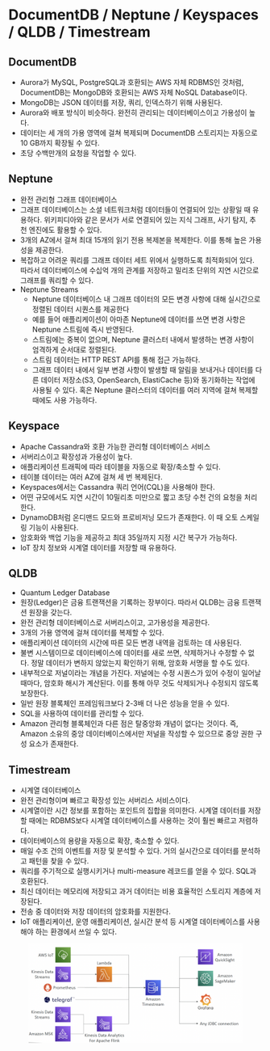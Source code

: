 # DocumentDB / Neptune / Keyspaces / QLDB / Timestream

## DocumentDB

* Aurora가 MySQL, PostgreSQL과 호환되는 AWS 자체 RDBMS인 것처럼, DocumentDB는 MongoDB와 호환되는 AWS 자체 NoSQL Database이다.
* MongoDB는 JSON 데이터를 저장, 쿼리, 인덱스하기 위해 사용된다.
* Aurora와 배포 방식이 비슷하다. 완전히 관리되는 데이터베이스이고 가용성이 높다.
* 데이터는 세 개의 가용 영역에 걸쳐 복제되며 DocumentDB 스토리지는 자동으로 10 GB까지 확장될 수 있다.
* 초당 수백만개의 요청을 작업할 수 있다.

## Neptune

* 완전 관리형 그래프 데이터베이스
* 그래프 데이터베이스는 소셜 네트워크처럼 데이터들이 연결되어 있는 상황일 때 유용하다. 위키피디아와 같은 문서가 서로 연결되어 있는 지식 그래프, 사기 탐지, 추천 엔진에도 활용할 수 있다.
* 3개의 AZ에서 걸쳐 최대 15개의 읽기 전용 복제본을 복제한다. 이를 통해 높은 가용성을 제공한다.
* 복잡하고 어려운 쿼리를 그래프 데이터 세트 위에서 실행하도록 최적화되어 있다. 따라서 데이터베이스에 수십억 개의 관계를 저장하고 밀리초 단위의 지연 시간으로 그래프를 쿼리할 수 있다.
* Neptune Streams
  * Neptune 데이터베이스 내 그래프 데이터의 모든 변경 사항에 대해 실시간으로 정렬된 데이터 시퀀스를 제공한다
  * 예를 들어 애플리케이션이 아마존 Neptune에 데이터를 쓰면 변경 사항은 Neptune 스트림에 즉시 반영된다.
  * 스트림에는 중복이 없으며, Neptune 클러스터 내에서 발생하는 변경 사항이 엄격하게 순서대로 정렬된다.
  * 스트림 데이터는 HTTP REST API를 통해 접근 가능하다.
  * 그래프 데이터 내에서 일부 변경 사항이 발생할 때 알림을 보내거나 데이터를 다른 데이터 저장소(S3, OpenSearch, ElastiCache 등)와 동기화하는 작업에 사용될 수 있다. 혹은 Neptune 클러스터의 데이터를 여러 지역에 걸쳐 복제할 때에도 사용 가능하다.

## Keyspace

* Apache Cassandra와 호환 가능한 관리형 데이터베이스 서비스
* 서버리스이고 확장성과 가용성이 높다.
* 애플리케이션 트래픽에 따라 테이블을 자동으로 확장/축소할 수 있다.
* 테이블 데이터는 여러 AZ에 걸쳐 세 번 복제된다.
* Keyspaces에서는 Cassandra 쿼리 언어(CQL)을 사용해야 한다.
* 어떤 규모에서도 지연 시간이 10밀리초 미만으로 짧고 초당 수천 건의 요청을 처리한다.
* DynamoDB처럼 온디맨드 모드와 프로비저닝 모드가 존재한다. 이 때 오토 스케일링 기능이 사용된다.
* 암호화와 백업 기능을 제공하고 최대 35일까지 지정 시간 복구가 가능하다.
* IoT 장치 정보와 시계열 데이터를 저장할 때 유용하다.

## QLDB

* Quantum Ledger Database
* 원장(Ledger)은 금융 트랜잭션을 기록하는 장부이다. 따라서 QLDB는 금융 트랜잭션 원장을 갖는다.
* 완전 관리형 데이터베이스로 서버리스이고, 고가용성을 제공한다.
* &#x20;3개의 가용 영역에 걸쳐 데이터를 복제할 수 있다.
* 애플리케이션 데이터의 시간에 따른 모든 변경 내역을 검토하는 데 사용된다.
* 불변 시스템이므로 데이터베이스에 데이터를 새로 쓰면, 삭제하거나 수정할 수 없다. 정말 데이터가 변하지 않았는지 확인하기 위해, 암호화 서명을 할 수도 있다.
* 내부적으로 저널이라는 개념을 가진다. 저널에는 수정 시퀀스가 있어 수정이 일어날 때마다, 암호화 해시가 계산된다. 이를 통해 아무 것도 삭제되거나 수정되지 않도록 보장한다.
* 일반 원장 블록체인 프레임워크보다 2-3배 더 나은 성능을 얻을 수 있다.
* SQL을 사용하여 데이터를 관리할 수 있다.
* Amazon 관리형 블록체인과 다른 점은 탈중앙화 개념이 없다는 것이다. 즉, Amazon 소유의 중앙 데이터베이스에서만 저널을 작성할 수 있으므로 중앙 권한 구성 요소가 존재한다.

## Timestream

* 시계열 데이터베이스
* 완전 관리형이며 빠르고 확장성 있는 서버리스 서비스이다.
* 시계열이란 시간 정보를 포함하는 포인트의 집합을 의미한다. 시계열 데이터를 저장할 때에는 RDBMS보다 시계열 데이터베이스를 사용하는 것이 훨씬 빠르고 저렴하다.
* 데이터베이스의 용량을 자동으로 확장, 축소할 수 있다.
* 매일 수조 건의 이벤트를 저장 및 분석할 수 있다. 거의 실시간으로 데이터를 분석하고 패턴을 찾을 수 있다.
* 쿼리를 주기적으로 실행시키거나 multi-measure 레코드를 얻을 수 있다. SQL과 호환된다.
* 최신 데이터는 메모리에 저장되고 과거 데이터는 비용 효율적인 스토리지 계층에 저장된다.
* 전송 중 데이터와 저장 데이터의 암호화를 지원한다.
* IoT 애플리케이션, 운영 애플리케이션, 실시간 분석 등 시계열 데이터베이스를 사용해야 하는 환경에서 쓰일 수 있다.

<figure><img src="../.gitbook/assets/image (193).png" alt=""><figcaption></figcaption></figure>
